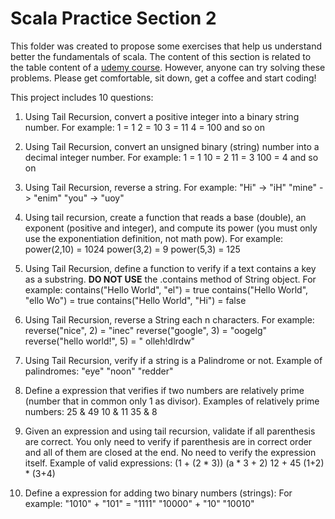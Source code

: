 # Scala Practice Section 2

This folder was created to propose some exercises that help us understand better the fundamentals of scala.
The content of this section is related to the table content of a [udemy course](https://www.udemy.com/course/rock-the-jvm-scala-for-beginners/). However, anyone can try solving these problems.
Please get comfortable, sit down, get a coffee and start coding!

This project includes 10 questions:

1. Using Tail Recursion, convert a positive integer into a binary string number.
For example:
1 = 1
2 = 10
3 = 11
4 = 100
and so on

2. Using Tail Recursion, convert an unsigned binary (string) number into a decimal integer number.
For example:
1 = 1
10 = 2
11 = 3
100 = 4
and so on
  
3. Using Tail Recursion, reverse a string.
For example:
"Hi" -> "iH"
"mine" -> "enim"
"you" -> "uoy"
  
4. Using tail recursion, create a function that reads a base (double), an exponent (positive and integer), and compute its power (you must only use the exponentiation definition, not math pow).
For example:
power(2,10) = 1024
power(3,2) = 9
power(5,3) = 125
  
5. Using Tail Recursion, define a function to verify if a text contains a key as a substring.
   **DO NOT USE** the .contains method of String object.
For example:
contains("Hello World", "el") = true
contains("Hello World", "ello Wo") = true
contains("Hello World", "Hi") = false
  
6. Using Tail Recursion, reverse a String each n characters.
For example:
reverse("nice", 2) = "inec"
reverse("google", 3) = "oogelg"
reverse("hello world!", 5) = " olleh!dlrdw"  

7. Using Tail Recursion, verify if a string is a Palindrome or not.
Example of palindromes:
"eye"
"noon"
"redder"  

8. Define a expression that verifies if two numbers are relatively prime (number that in common only 1 as divisor).
Examples of relatively prime numbers:
25 & 49
10 & 11
35 & 8
  

9. Given an expression and using tail recursion, validate if all parenthesis are correct. You only need to verify if parenthesis are in correct order and all of them are closed at the end. No need to verify the expression itself. 
Example of valid expressions:
(1 + (2 * 3))
(a * 3 + 2)
12 + 45
(1+2) * (3+4)

10. Define a expression for adding two binary numbers (strings):
For example:
"1010" + "101" = "1111"
"10000" + "10" "10010"